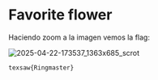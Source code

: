 # Favorite flower

Haciendo zoom a la imagen vemos la flag:

![2025-04-22-173537_1363x685_scrot](https://github.com/user-attachments/assets/f495ae94-a18e-49d3-a731-4c61756681c2)

`texsaw{Ringmaster}`
